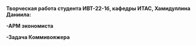 **Творческая работа студента ИВТ-22-1б, кафедры ИТАС, Хамидуллина Даниила:**

**-АРМ экономиста**

**-Задача Коммивояжера**
